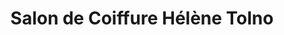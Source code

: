 ---
title: "Salon de Coiffure Hélène Tolno"
url: /gueckedou/salon-de-coiffure-helene-tolno/
shop: coiffeur
---